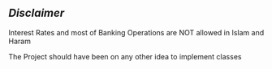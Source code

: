 *Disclaimer*
------------
Interest Rates and most of Banking Operations are NOT allowed in Islam and Haram

The Project should have been on any other idea to implement classes
